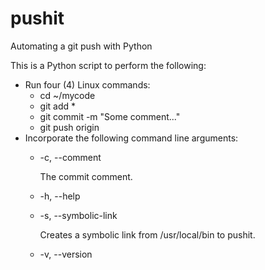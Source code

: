 # pushit
Automating a git push with Python

This is a Python script to perform the following:
* Run four (4) Linux commands:
  * cd ~/mycode
  * git add *
  * git commit -m "Some comment..."
  * git push origin
* Incorporate the following command line arguments:
  * -c, --comment

    The commit comment.
  * -h, --help
  * -s, --symbolic-link

    Creates a symbolic link from /usr/local/bin to pushit.
  * -v, --version
